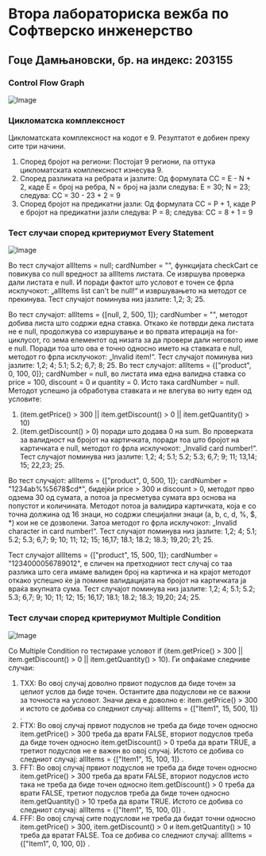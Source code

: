 # Втора лабораториска вежба по Софтверско инженерство
## Гоце Дамњановски, бр. на индекс: 203155
### Control Flow Graph
![Image](https://github.com/user-attachments/assets/007b9b7e-aa7b-4c50-a12a-b466ea00b773)
### Цикломатска комплексност
Цикломатската комплексност на кодот е 9. Резултатот е добиен преку сите три начини.
1. Според бројот на региони: Постојат 9 региони, па оттука цикломатската комплексност изнесува 9.
2. Според разликата на ребрата и јазлите: Од формулата CC = E - N + 2, каде E = број на ребра, N = број на јазли следува:
Е = 30; N = 23; следува: CC = 30 - 23 + 2 = 9
3. Според бројот на предикатни јазли: Од формулата CC = P + 1, каде P е бројот на предикатни јазли следува:
P = 8; следува: CC = 8 + 1 = 9
### Тест случаи според критериумот Every Statement
![Image](https://github.com/user-attachments/assets/800cf4cf-8e0a-425f-a626-d742fe487b4c)

Во тест случајот allItems = null; cardNumber = "", функцијата checkCart се повикува со null вредност за allItems листата. Се извршува проверка дали листата е null. И поради фактот што условот е точен се фрла исклучокот: „allItems list can't be null!“ и извршувањето на методот се прекинува. Тест случајот поминува низ јазлите: 1,2; 3; 25.

Во тест случајот: allItems = {[null, 2, 500, 1]}; cardNumber = "", методот добива листа што содржи една ставка. Откако ќе потврди дека листата не е null, продолжува со извршување и во првата итерација на for-циклусот, го зема елементот од низата за да провери дали неговото име е null. Поради тоа што ова е точно односно името на ставката е null, методот го фрла исклучокот: „Invalid item!“. Тест случајот поминува низ јазлите: 1,2; 4; 5.1; 5.2; 6,7; 8; 25.
Во тест случајот: allItems = {["product", 0, 100, 0]}; cardNumber = null, во листата има една валидна ставка со price = 100, discount = 0 и quantity = 0. Исто така cardNumber = null. Методот успешно ја обработува ставката и не влегува во ниту еден од условите: 
1.	(item.getPrice() > 300 || item.getDiscount() > 0 || item.getQuantity() > 10)
2.	(item.getDiscount() > 0)
поради што додава 0 на sum. Во проверката за валидност на бројот на картичката, поради тоа што бројот на картичката е null, методот го фрла исклучокот: „Invalid card number!“. Тест случајот поминува низ јазлите: 1,2; 4; 5.1; 5.2; 5.3; 6,7; 9; 11; 13,14; 15; 22,23; 25.

Во тест случајот: allItems = {["product", 0, 500, 1]}; cardNumber = "1234ab%%5678$cd*", бидејќи price > 300 и discount > 0, методот прво одзема 30 од сумата, а потоа ја пресметува сумата врз основа на попустот и количината. Методот потоа ја валидира картичката, која е со точна должина од 16 знаци, но содржи специјални знаци (a, b, c, d, %, $, *) кои не се дозволени. Затоа методот го фрла исклучокот: „Invalid character in card number!“. Тест случајот поминува низ јазлите: 1,2; 4; 5.1; 5.2; 5.3; 6,7; 9; 10; 11; 12; 15; 16,17; 18.1; 18.2; 18.3; 19,20; 21; 25.

Тест случајот allItems = {["product", 15, 500, 1]}; cardNumber = "1234000056789012", е сличен на претходниот тест случај со таа разлика што сега имаме валиден број на картичка и на крајот методот откако успешно ќе ја помине валидацијата на бројот на картичката ја враќа вкупната сума. Тест случајот поминува низ јазлите: 1,2; 4; 5.1; 5.2; 5.3; 6,7; 9; 10; 11; 12; 15; 16,17; 18.1; 18.2; 18.3; 19,20; 24; 25.
### Тест случаи според критериумот Multiple Condition
![Image](https://github.com/user-attachments/assets/b058ec89-980f-4efe-bb66-a21648bd55f7)

Со Multiple Condition го тестираме условот if (item.getPrice() > 300 || item.getDiscount() > 0 || item.getQuantity() > 10). Ги опфаќаме следниве случаи:
1. ТХХ: Во овој случај доволно првиот подуслов да биде точен за целиот услов да биде точен. Остантите два подуслови не се важни за точноста на условот. Значи дека е доволно е: item.getPrice() > 300 и истото се добива со следниот случај: allItems = {["Item1", 15, 500, 1]} .
2. FТX: Во овој случај првиот подуслов не треба да биде точен односно item.getPrice() > 300 треба да врати FALSE, вториот подуслов треба да биде точен односно item.getDiscount() > 0 треба да врати TRUE, а третиот подуслов не е важен во овој случај. Истото се добива со следниот случај: allItems = {["Item1", 15, 100, 1]} .
3. FFT: Во овој случај првиот подуслов не треба да биде точен односно item.getPrice() > 300 треба да врати FALSE, вториот подуслов исто така не треба да биде точен односно item.getDiscount() > 0 треба да врати FALSE, третиот подуслов треба да биде точен односно item.getQuantity() > 10 треба да врати TRUE. Истото се добива со следниот случај: allItems = {["Item1", 15, 100, 0]} .
4. FFF: Во овој случај сите подуслови не треба да бидат точни односно item.getPrice() > 300,  item.getDiscount() > 0  и item.getQuantity() > 10  треба да вратат FALSE. Тоа се добива со следниот случај: allItems = {["Item1", 0, 100, 0]} .
